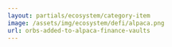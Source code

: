 ```yaml
---
layout: partials/ecosystem/category-item
image: /assets/img/ecosystem/defi/alpaca.png
url: orbs-added-to-alpaca-finance-vaults
---
```

